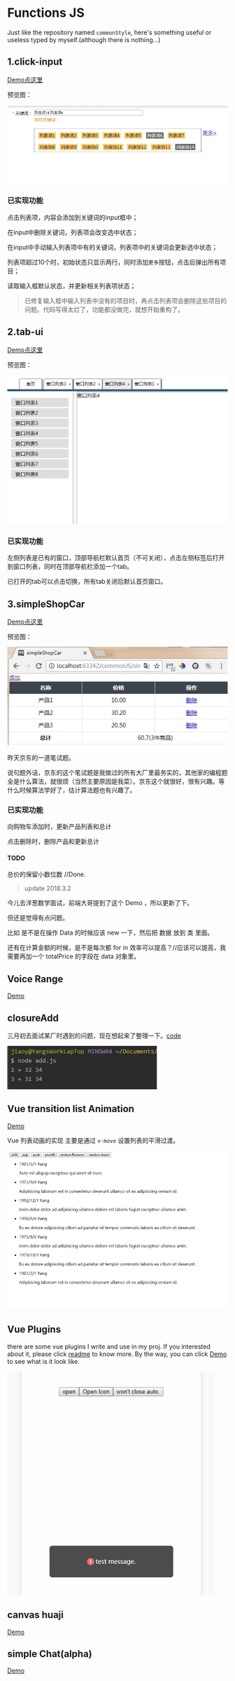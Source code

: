 # Functions JS

Just like the repository named `commonStyle`, here's something useful or useless typed by myself.(although there is nothing...)

## 1.click-input

[Demo点这里](https://life1st.github.io/Functions/click-input/index.html)

预览图：

![](./click-input/imgs/2017-8-31_22-17-23.jpg)

### 已实现功能

点击列表项，内容会添加到关键词的input框中；

在input中删除关键词，列表项会改变选中状态；

在input中手动输入列表项中有的关键词，列表项中的关键词会更新选中状态；

列表项超过10个时，初始状态只显示两行，同时添加`更多`按钮，点击后弹出所有项目；

读取输入框默认状态，并更新相关列表项状态；

>已修复输入框中输入列表中没有的项目时，再点击列表项会删除这些项目的问题。代码写得太烂了，功能都没做完，就想开始重构了。

## 2.tab-ui

[Demo点这里](https://life1st.github.io/Functions/tab-ui/index.html)

预览图：

![](./tab-ui/imgs/2017-9-1_15-14-3.jpg)

### 已实现功能

左侧列表是已有的窗口，顶部导航栏默认首页（不可关闭），点击左侧标签后打开到窗口列表，同时在顶部导航栏添加一个tab。

已打开的tab可以点击切换，所有tab关闭后默认首页窗口。

## 3.simpleShopCar

[Demo点这里](https://life1st.github.io/Functions/simpleShopCar/index.html)

预览图：

![](./simpleShopCar/imgs/2017-9-9_14-50-53.jpg)

昨天京东的一道笔试题。

说句题外话，京东的这个笔试题是我做过的所有大厂里最务实的，其他家的编程题全是什么算法，就很烦（当然主要原因是我菜）。京东这个就很好，很有兴趣。等什么时候算法学好了，估计算法题也有兴趣了。

### 已实现功能

向购物车添加时，更新产品列表和总计

点击删除时，删除产品和更新总计

#### TODO

总价的保留小数位数 //Done.

> update 2018.3.2

今儿去洋葱数学面试，前端大哥提到了这个 Demo ，所以更新了下。

但还是觉得有点问题。

比如 是不是在操作 Data 的时候应该 new 一下，然后把 数据 放到 类 里面。

还有在计算金额的时候，是不是每次都 for in 效率可以提高？//应该可以提高，我需要再加一个 totalPrice 的字段在 data 对象里。


## Voice Range

[Demo](https://life1st.github.io/Functions/voiceRange/dist/index.html)

## closureAdd

三月初去面试某厂时遇到的问题，现在想起来了整理一下。[code](./closureAdd/add.js)

![screenShot](./closureAdd/img/2018-5-10_15-42-39.jpg)

## Vue transition list Animation

[Demo](https://life1st.github.io/Functions/vueListAnimate/index.html)

Vue 列表动画的实现 主要是通过 `v-move` 设置列表的平滑过渡。

![screenShot](./vueListAnimate/imgs/2018-6-11_17-44-41.jpg)

## Vue Plugins

there are some vue plugins I write and use in my proj. If you interested about it, please click [readme](https://life1st.github.io/Functions/message/index.html) to know more. By the way, you can click [Demo](https://life1st.github.io/Functions/VuePlugin/dist/index.html) to see what is it look like.

![screenShot](./VuePlugin/document/image/2018-6-27_20-51-25.jpg)

 ## canvas huaji
 
 [Demo](https://life1st.github.io/Functions/huaji/dist/index.html)

## simple Chat(alpha)

 [Demo](https://life1st.github.io/Functions/simpleChat/client/index.html)
